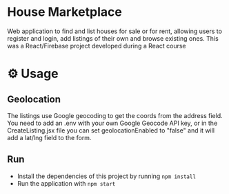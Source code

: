 # House Marketplace

Web application to find and list houses for sale or for rent, allowing users to register and login, add listings of their own and browse existing ones. This was a React/Firebase project developed during a React course 

# ⚙ Usage

## Geolocation

The listings use Google geocoding to get the coords from the address field. You need to add an .env with your own Google Geocode API key, or in the CreateListing.jsx file you can set geolocationEnabled to "false" and it will add a lat/lng field to the form.

## Run

- Install the dependencies of this project by running `npm install`
- Run the application with `npm start`
